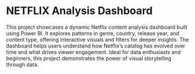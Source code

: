 # NETFLIX Analysis Dashboard

This project showcases a dynamic Netflix content analysis dashboard built using Power BI. It explores patterns in genre, country, release year, and content type, offering interactive visuals and filters for deeper insights. The dashboard helps users understand how Netflix’s catalog has evolved over time and what drives viewer engagement. Ideal for data enthusiasts and beginners, this project demonstrates the power of visual storytelling through data.
